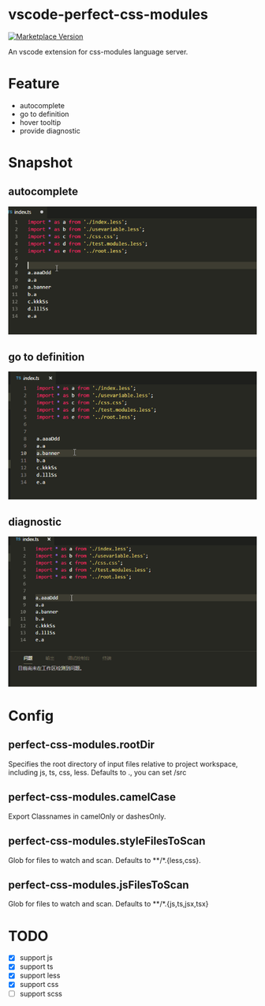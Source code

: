 # vscode-perfect-css-modules
[![Marketplace Version](https://vsmarketplacebadge.apphb.com/version/wangtao0101.vscode-perfect-css-modules.svg)](https://marketplace.visualstudio.com/items?itemName=wangtao0101.vscode-perfect-css-modules)

An vscode extension for css-modules language server.

# Feature
* autocomplete
* go to definition
* hover tooltip
* provide diagnostic

# Snapshot
## autocomplete
![GitHub Logo](https://github.com/wangtao0101/vscode-perfect-css-modules/blob/master/img/codecomplete.gif?raw=true)

## go to definition
![GitHub Logo](https://github.com/wangtao0101/vscode-perfect-css-modules/blob/master/img/goto.gif?raw=true)

## diagnostic
![GitHub Logo](https://github.com/wangtao0101/vscode-perfect-css-modules/blob/master/img/dia.gif?raw=true)


# Config
## perfect-css-modules.rootDir
Specifies the root directory of input files relative to project workspace, including js, ts, css, less. Defaults to ., you can set /src

## perfect-css-modules.camelCase
Export Classnames in camelOnly or dashesOnly.

## perfect-css-modules.styleFilesToScan
Glob for files to watch and scan. Defaults to **/*.{less,css}.

## perfect-css-modules.jsFilesToScan
Glob for files to watch and scan. Defaults to **/*.{js,ts,jsx,tsx}


# TODO
- [x] support js
- [x] support ts
- [x] support less
- [x] support css
- [ ] support scss